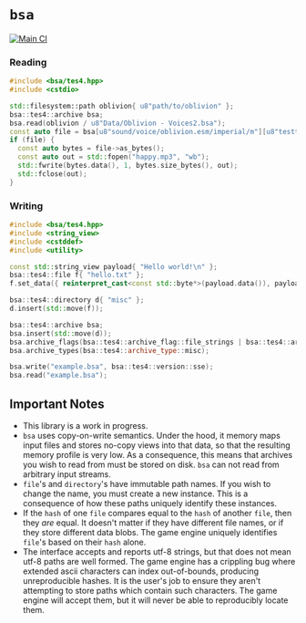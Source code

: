 # `bsa`
[![Main CI](https://github.com/Ryan-rsm-McKenzie/bsa/actions/workflows/main_ci.yml/badge.svg)](https://github.com/Ryan-rsm-McKenzie/bsa/actions/workflows/main_ci.yml)

### Reading
```cpp
#include <bsa/tes4.hpp>
#include <cstdio>

std::filesystem::path oblivion{ u8"path/to/oblivion" };
bsa::tes4::archive bsa;
bsa.read(oblivion / u8"Data/Oblivion - Voices2.bsa");
const auto file = bsa[u8"sound/voice/oblivion.esm/imperial/m"][u8"testtoddquest_testtoddhappy_00027fa2_1.mp3"];
if (file) {
  const auto bytes = file->as_bytes();
  const auto out = std::fopen("happy.mp3", "wb");
  std::fwrite(bytes.data(), 1, bytes.size_bytes(), out);
  std::fclose(out);
}
```

### Writing
```cpp
#include <bsa/tes4.hpp>
#include <string_view>
#include <cstddef>
#include <utility>

const std::string_view payload{ "Hello world!\n" };
bsa::tes4::file f{ "hello.txt" };
f.set_data({ reinterpret_cast<const std::byte*>(payload.data()), payload.size() });

bsa::tes4::directory d{ "misc" };
d.insert(std::move(f));

bsa::tes4::archive bsa;
bsa.insert(std::move(d));
bsa.archive_flags(bsa::tes4::archive_flag::file_strings | bsa::tes4::archive_flag::directory_strings);
bsa.archive_types(bsa::tes4::archive_type::misc);

bsa.write("example.bsa", bsa::tes4::version::sse);
bsa.read("example.bsa");
```

## Important Notes

- This library is a work in progress.
- `bsa` uses copy-on-write semantics. Under the hood, it memory maps input files and stores no-copy views into that data, so that the resulting memory profile is very low. As a consequence, this means that archives you wish to read from must be stored on disk. `bsa` can not read from arbitrary input streams.
- `file`'s and `directory`'s have immutable path names. If you wish to change the name, you must create a new instance. This is a consequence of how these paths uniquely identify these instances.
- If the `hash` of one `file` compares equal to the `hash` of another `file`, then they _are_ equal. It doesn't matter if they have different file names, or if they store different data blobs. The game engine uniquely identifies `file`'s based on their `hash` alone.
- The interface accepts and reports utf-8 strings, but that does not mean utf-8 paths are well formed. The game engine has a crippling bug where extended ascii characters can index out-of-bounds, producing unreproducible hashes. It is the user's job to ensure they aren't attempting to store paths which contain such characters. The game engine will accept them, but it will never be able to reproducibly locate them.

